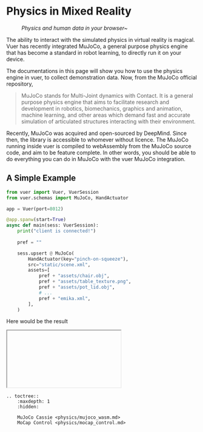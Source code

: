 # Physics in Mixed Reality

<p style="padding-left: 40px"><i>Physics and human data in your browser~</i></p>

The ability to interact with the simulated physics in virtual reality is magical. Vuer has
recently integrated MuJoCo, a general purpose physics engine that has become a standard in
robot learning, to directly run it on your device. 

The documentations in this page will show you how to use the physics engine in vuer, to collect
demonstration data. Now, from the MuJoCo official repository,

> MuJoCo stands for Multi-Joint dynamics with Contact. It is a general purpose physics engine
> that aims to facilitate research and development in robotics, biomechanics, graphics and
> animation, machine learning, and other areas which demand fast and accurate simulation of
> articulated structures interacting with their environment.

Recently, MuJoCo was acquired and open-sourced by DeepMind. Since then, the library is accessible 
to whomever without licence. The MuJoCo running inside vuer is compiled to webAssembly from
the MuJoCo source code, and aim to be feature complete. In other words, you should be able to do
everything you can do in MuJoCo with the vuer MuJoCo integration.

## A Simple Example

```python
from vuer import Vuer, VuerSession
from vuer.schemas import MuJoCo, HandActuator

app = Vuer(port=8012)

@app.spanw(start=True)
async def main(sess: VuerSession):
    print("client is connected!")
    
    pref = ""

    sess.upsert @ MuJoCo(
        HandActuator(key="pinch-on-squeeze"),
        src="static/scene.xml",
        assets=[
            pref + "assets/chair.obj",
            pref + "assets/table_texture.png",
            pref + "assets/pot_lid.obj",
            # ...
            pref + "emika.xml",
        ],
    )
```

Here would be the result

<iframe src="" title="MuJoCo block stacking example"></iframe>

```{eval-rst}
.. toctree::
    :maxdepth: 1
    :hidden:
    
    MuJoCo Cassie <physics/mujoco_wasm.md>
    MoCap Control <physics/mocap_control.md>
```

